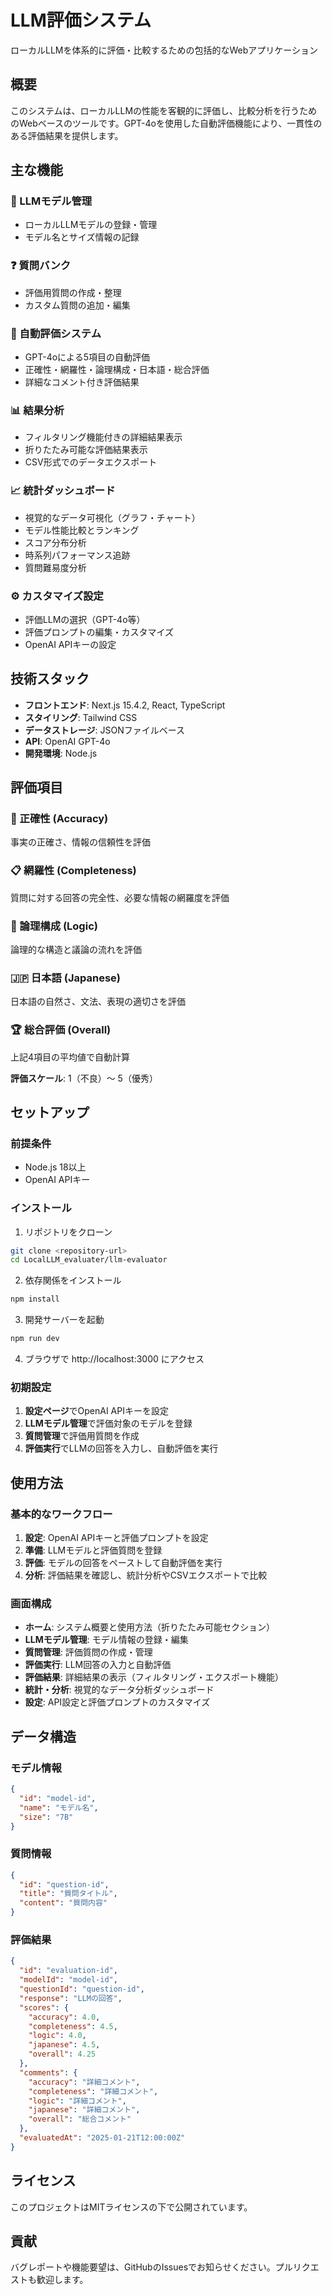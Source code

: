 # LLM評価システム

ローカルLLMを体系的に評価・比較するための包括的なWebアプリケーション

## 概要

このシステムは、ローカルLLMの性能を客観的に評価し、比較分析を行うためのWebベースのツールです。GPT-4oを使用した自動評価機能により、一貫性のある評価結果を提供します。

## 主な機能

### 🤖 LLMモデル管理
- ローカルLLMモデルの登録・管理
- モデル名とサイズ情報の記録

### ❓ 質問バンク
- 評価用質問の作成・整理
- カスタム質問の追加・編集

### 📝 自動評価システム
- GPT-4oによる5項目の自動評価
- 正確性・網羅性・論理構成・日本語・総合評価
- 詳細なコメント付き評価結果

### 📊 結果分析
- フィルタリング機能付きの詳細結果表示
- 折りたたみ可能な評価結果表示
- CSV形式でのデータエクスポート

### 📈 統計ダッシュボード
- 視覚的なデータ可視化（グラフ・チャート）
- モデル性能比較とランキング
- スコア分布分析
- 時系列パフォーマンス追跡
- 質問難易度分析

### ⚙️ カスタマイズ設定
- 評価LLMの選択（GPT-4o等）
- 評価プロンプトの編集・カスタマイズ
- OpenAI APIキーの設定

## 技術スタック

- **フロントエンド**: Next.js 15.4.2, React, TypeScript
- **スタイリング**: Tailwind CSS
- **データストレージ**: JSONファイルベース
- **API**: OpenAI GPT-4o
- **開発環境**: Node.js

## 評価項目

### 🎯 正確性 (Accuracy)
事実の正確さ、情報の信頼性を評価

### 📋 網羅性 (Completeness) 
質問に対する回答の完全性、必要な情報の網羅度を評価

### 🔗 論理構成 (Logic)
論理的な構造と議論の流れを評価

### 🇯🇵 日本語 (Japanese)
日本語の自然さ、文法、表現の適切さを評価

### 🏆 総合評価 (Overall)
上記4項目の平均値で自動計算

**評価スケール**: 1（不良）〜 5（優秀）

## セットアップ

### 前提条件
- Node.js 18以上
- OpenAI APIキー

### インストール

1. リポジトリをクローン
```bash
git clone <repository-url>
cd LocalLLM_evaluater/llm-evaluator
```

2. 依存関係をインストール
```bash
npm install
```

3. 開発サーバーを起動
```bash
npm run dev
```

4. ブラウザで http://localhost:3000 にアクセス

### 初期設定

1. **設定ページ**でOpenAI APIキーを設定
2. **LLMモデル管理**で評価対象のモデルを登録
3. **質問管理**で評価用質問を作成
4. **評価実行**でLLMの回答を入力し、自動評価を実行

## 使用方法

### 基本的なワークフロー

1. **設定**: OpenAI APIキーと評価プロンプトを設定
2. **準備**: LLMモデルと評価質問を登録
3. **評価**: モデルの回答をペーストして自動評価を実行
4. **分析**: 評価結果を確認し、統計分析やCSVエクスポートで比較

### 画面構成

- **ホーム**: システム概要と使用方法（折りたたみ可能セクション）
- **LLMモデル管理**: モデル情報の登録・編集
- **質問管理**: 評価質問の作成・管理
- **評価実行**: LLM回答の入力と自動評価
- **評価結果**: 詳細結果の表示（フィルタリング・エクスポート機能）
- **統計・分析**: 視覚的なデータ分析ダッシュボード
- **設定**: API設定と評価プロンプトのカスタマイズ

## データ構造

### モデル情報
```json
{
  "id": "model-id",
  "name": "モデル名",
  "size": "7B"
}
```

### 質問情報
```json
{
  "id": "question-id", 
  "title": "質問タイトル",
  "content": "質問内容"
}
```

### 評価結果
```json
{
  "id": "evaluation-id",
  "modelId": "model-id",
  "questionId": "question-id", 
  "response": "LLMの回答",
  "scores": {
    "accuracy": 4.0,
    "completeness": 4.5,
    "logic": 4.0,
    "japanese": 4.5,
    "overall": 4.25
  },
  "comments": {
    "accuracy": "詳細コメント",
    "completeness": "詳細コメント",
    "logic": "詳細コメント", 
    "japanese": "詳細コメント",
    "overall": "総合コメント"
  },
  "evaluatedAt": "2025-01-21T12:00:00Z"
}
```

## ライセンス

このプロジェクトはMITライセンスの下で公開されています。

## 貢献

バグレポートや機能要望は、GitHubのIssuesでお知らせください。プルリクエストも歓迎します。